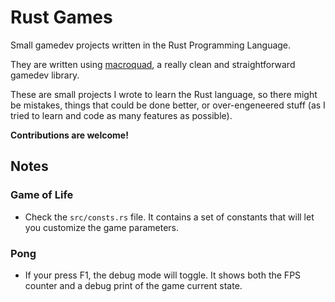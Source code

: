 # Rust Games

Small gamedev projects written in the Rust Programming Language.

They are written using [macroquad](https://crates.io/crates/macroquad), a really clean and straightforward gamedev library.

These are small projects I wrote to learn the Rust language, so there might be mistakes, things that could be done better, or over-engeneered stuff (as I tried to learn and code as many features as possible).

**Contributions are welcome!**

## Notes

### Game of Life

-   Check the `src/consts.rs` file. It contains a set of constants that will let you customize the game parameters.

### Pong

-   If your press F1, the debug mode will toggle. It shows both the FPS counter and a debug print of the game current state.

